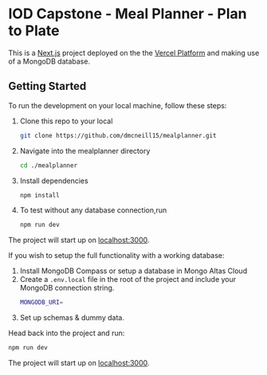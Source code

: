 # IOD Capstone - Meal Planner - Plan to Plate

This is a [Next.js](https://nextjs.org) project deployed on the the [Vercel Platform](https://vercel.com/new?utm_medium=default-template&filter=next.js&utm_source=create-next-app&utm_campaign=create-next-app-readme) and making use of a MongoDB database.


## Getting Started

To run the development on your local machine, follow these steps:

1. Clone this repo to your local

   ```bash
   git clone https://github.com/dmcneill15/mealplanner.git
   ```

2. Navigate into the mealplanner directory

   ```bash
   cd ./mealplanner
   ```

3. Install dependencies
   ```bash
   npm install
   ```
4. To test without any database connection,run

   ```bash
   npm run dev
   ```

The project will start up on [localhost:3000](http://localhost:3000).

If you wish to setup the full functionality with a working database:

1. Install MongoDB Compass or setup a database in Mongo Altas Cloud
2. Create a `.env.local` file in the root of the project and include your MongoDB connection string.
   ```bash
   MONGODB_URI=
   ```
3. Set up schemas & dummy data.

Head back into the project and run:

```bash
npm run dev
```

The project will start up on [localhost:3000](http://localhost:3000).
